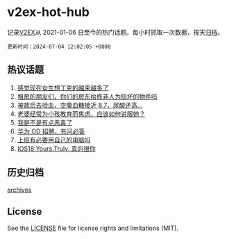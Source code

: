 # v2ex-hot-hub

 记录[V2EX](https://www.v2ex.com/)从 2021-01-06 日至今的热门话题。每小时抓取一次数据，按天[归档](archives)。

`更新时间：2024-07-04 12:02:05 +0800`

## 热议话题

1. [感觉现在女生想丁克的越来越多了](https://www.v2ex.com/t/1054700)
1. [租房的朋友们，你们的房东给修非人为损坏的物件吗](https://www.v2ex.com/t/1054511)
1. [被裁后去验血，空腹血糖接近 8.7，尿酸还高…](https://www.v2ex.com/t/1054537)
1. [老婆经常为小孩教育而焦虑，应该如何说服她？](https://www.v2ex.com/t/1054586)
1. [我是不是有点恶毒了](https://www.v2ex.com/t/1054684)
1. [华为 OD 招聘，有问必答](https://www.v2ex.com/t/1054605)
1. [上班有必要用自己的电脑吗](https://www.v2ex.com/t/1054698)
1. [IOS18:Yours.Truly. 真的很你](https://www.v2ex.com/t/1054591)

## 历史归档

[archives](archives)

## License

See the [LICENSE](LICENSE) file for license rights and limitations (MIT).
